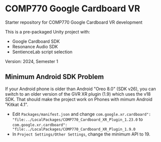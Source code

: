 # COMP770 Google Cardboard VR

Starter repository for COMP770 Google Cardboard VR development

This is a pre-packaged Unity project with:

- Google Cardboard SDK
- Resonance Audio SDK
- SentienceLab script selection

Version: 2024, Semester 1

## Minimum Android SDK Problem

If your Android phone is older than Android "Oreo 8.0" (SDK v26), you can switch to an older version of the GVR XR plugin (1.9) which uses the v18 SDK. That should make the project work on Phones with mimum Android "Kitkat 4.1".

- Edit `Packages/manifest.json` and change `com.google.xr.cardboard": "file:../LocalPackages/COMP770_Cardboard_XR_Plugin_1.23.0` to `com.google.xr.cardboard": "file:../LocalPackages/COMP770_Cardboard_XR_Plugin_1.9.0`
- In `Project Settings/Other Settings`, change the minimum API to 19.
